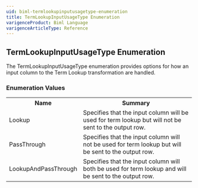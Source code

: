 ```yaml
---
uid: biml-termlookupinputusagetype-enumeration
title: TermLookupInputUsageType Enumeration
varigenceProduct: Biml Language
varigenceArticleType: Reference
---
```


## TermLookupInputUsageType Enumeration<div class="LanguageSummary"><div class ="SummaryItem">The TermLookupInputUsageType enumeration provides options for how an input column to the Term Lookup transformation are handled.</div></div><div class="EnumValueGroup">### Enumeration Values<table id="EnumValue" class="MemberList"><tbody><tr><th class="MemberNameColumnHeader">Name</th><th class="MemberSummaryColumnHeader">Summary</th></tr><tr class="cd0"><td class="MemberName">Lookup</td><td class="MemberSummary"><div class ="SummaryItem">Specifies that the input column will be used for term lookup but will not be sent to the output row.</div> </td></tr><tr class="cd1"><td class="MemberName">PassThrough</td><td class="MemberSummary"><div class ="SummaryItem">Specifies that the input column will not be used for term lookup but will be sent to the output row.</div> </td></tr><tr class="cd0"><td class="MemberName">LookupAndPassThrough</td><td class="MemberSummary"><div class ="SummaryItem">Specifies that the input column will both be used for term lookup and will be sent to the output row.</div> </td></tr></tbody></table></div>